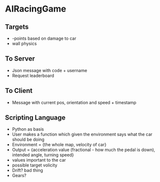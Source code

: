 # AIRacingGame

## Targets

 - -points based on damage to car
 - wall physics


## To Server

 - Json message with code + username
 - Request leaderboard

## To Client 

 - Message with current pos, orientation and speed + timestamp

## Scripting Language

 - Python as basis
 - User makes a function which given the environment says what the car should be doing
 - Environment = {the whole map, velocity of car} 
 - Output = {acceleration value (fractional - how much the pedal is down), intended angle, turning speed}
  - values important to the car 
  - possible target volicity
  - Drift? bad thing
  - Gears?

